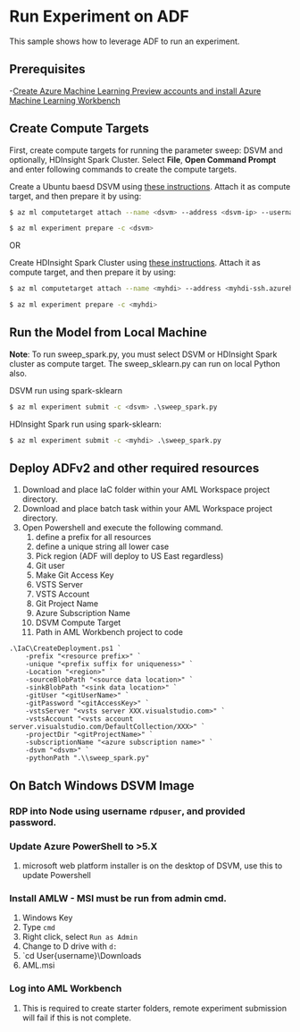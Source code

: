 # Run Experiment on ADF

This sample shows how to leverage ADF to run an experiment. 

## Prerequisites
-[Create Azure Machine Learning Preview accounts and install Azure Machine Learning Workbench](https://docs.microsoft.com/en-us/azure/machine-learning/preview/quickstart-installation)

## Create Compute Targets

First, create compute targets for running the parameter sweep: DSVM and optionally, HDInsight Spark Cluster. Select **File**, **Open Command Prompt** and enter following commands to create the compute targets.

Create a Ubuntu baesd DSVM using [these instructions](https://docs.microsoft.com/en-us/azure/machine-learning/data-science-virtual-machine/dsvm-ubuntu-intro#create-your-data-science-virtual-machine-for-linux). Attach it as compute target, and then prepare it by using:

```bash
$ az ml computetarget attach --name <dsvm> --address <dsvm-ip> --username <sshusername> --password <sshpwd> --type remotedocker
```

```bash
$ az ml experiment prepare -c <dsvm>
```

OR

Create HDInsight Spark Cluster using [these instructions](https://docs.microsoft.com/en-us/azure/hdinsight/hdinsight-apache-spark-jupyter-spark-sql). Attach it as compute target, and then prepare it by using:

```bash
$ az ml computetarget attach --name <myhdi> --address <myhdi-ssh.azurehdinsight.net> --username <sshusername> --password <sshpwd> --type cluster
```

```bash
$ az ml experiment prepare -c <myhdi>
```


## Run the Model from Local Machine

**Note**: To run sweep_spark.py, you must select DSVM or HDInsight Spark cluster as compute target. The sweep_sklearn.py can run on local Python also.


DSVM run using spark-sklearn

```bash
$ az ml experiment submit -c <dsvm> .\sweep_spark.py
```

HDInsight Spark run using spark-sklearn:

```bash
$ az ml experiment submit -c <myhdi> .\sweep_spark.py
```

## Deploy ADFv2 and other required resources

1. Download and place IaC folder within your AML Workspace project directory.
1. Download and place batch task within your AML Workspace project directory.
1. Open Powershell and execute the following command.
    1. define a prefix for all resources
    1. define a unique string all lower case
    1. Pick region (ADF will deploy to US East regardless)
    1. Git user
    1. Make Git Access Key
    1. VSTS Server
    1. VSTS Account
    1. Git Project Name
    1. Azure Subscription Name
    1. DSVM Compute Target
    1. Path in AML Workbench project to code
    
```
.\IaC\CreateDeployment.ps1 `
    -prefix "<resource prefix>" `
    -unique "<prefix suffix for uniqueness>" `
    -Location "<region>" `
    -sourceBlobPath "<source data location>" `
    -sinkBlobPath "<sink data location>" `
    -gitUser "<gitUserName>" `
    -gitPassword "<gitAccessKey>" `
    -vstsServer "<vsts server XXX.visualstudio.com>" `
    -vstsAccount "<vsts account server.visualstudio.com/DefaultCollection/XXX>" `
    -projectDir "<gitProjectName>" `
    -subscriptionName "<azure subscription name>" `
    -dsvm "<dsvm>" `
    -pythonPath ".\\sweep_spark.py"
```

## On Batch Windows DSVM Image
### RDP into Node using username `rdpuser`, and provided password. 

### Update Azure PowerShell to >5.X
1. microsoft web platform installer is on the desktop of DSVM, use this to update Powershell

### Install AMLW - MSI must be run from admin cmd. 
1. Windows Key
1. Type `cmd`
1. Right click, select `Run as Admin`
1. Change to D drive with `d:`
1. `cd User\{username}\Downloads
1. AML.msi

### Log into AML Workbench 
1. This is required to create starter folders, remote experiment submission will fail if this is not complete.

